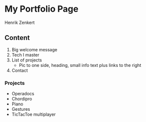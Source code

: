 # My Portfolio Page
Henrik Zenkert

## Content
1. Big welcome message
2. Tech I master
3. List of projects
	- Pic to one side, heading, small info text plus links to the right
4. Contact

### Projects
- Operadocs
- Chordipro
- Piano
- Gestures
- TicTacToe multiplayer